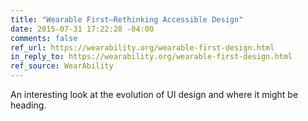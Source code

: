 ```yaml
---
title: "Wearable First—Rethinking Accessible Design"
date: 2015-07-31 17:22:28 -04:00
comments: false
ref_url: https://wearability.org/wearable-first-design.html
in_reply_to: https://wearability.org/wearable-first-design.html
ref_source: WearAbility
---
```


An interesting look at the evolution of UI design and where it might be heading.